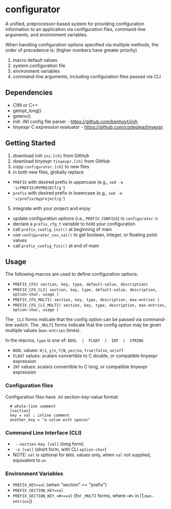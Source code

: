 # configurator
A unified, preprocessor-based system for providing configuration information 
to an application via configuration files, command-line arguments, and 
environment variables.

When handling configuration options specified via multiple methods,
the order of precedence is: (higher numbers have greater priority)
 1. macro default values
 2. system configuration file
 3. environment variables
 4. command-line arguments, including configuration files passed via CLI

## Dependencies
 * C99 or C++
 * getopt_long()
 * getenv()
 * inih .INI config file parser - <https://github.com/benhoyt/inih>
 * tinyexpr C expression evaluator - <https://github.com/codeplea/tinyexpr>

## Getting Started
 1. download inih `ini.[ch]` from GitHub
 2. download tinyexpr `tinyexpr.[ch]` from GitHub
 3. copy `configurator.[ch]` to new files
 4. in both new files, globally replace
   - `PREFIX` with desired prefix in uppercase  (e.g., `sed -e 's/PREFIX/MYPROJECT/g'`)
   - `prefix` with desired prefix in lowercase  (e.g., `sed -e 's/prefix/myproject/g'`)
 5. integrate with your project and enjoy
   - update configuration options (i.e., `PREFIX_CONFIGS`) in `configurator.h`
   - declare a `prefix_cfg_t` variable to hold your configuration
   - call `prefix_config_init()` at beginning of main
   - use `configurator_xxx_val()` to get boolean, integer, or floating point values
   - call `prefix_config_fini()` at end of main

## Usage

The following macros are used to define configuration options:
  * `PREFIX_CFG( section, key, type, default-value, description)`
  * `PREFIX_CFG_CLI( section, key, type, default-value, description, option-char, usage )` 
  * `PREFIX_CFG_MULTI( section, key, type, description, max-entries )`
  * `PREFIX_CFG_CLI_MULTI( section, key, type, description, max-entries, option-char, usage )`
   
The `_CLI` forms indicate that the config option can be passed via command-line switch.
The `_MULTI` forms indicate that the config option may be given multiple values (`max-entries` times).

In the macros, `type` is one of: `BOOL  |  FLOAT  |  INT  |  STRING`
  - `BOOL` values: `0|1`, `y|n`, `Y|N`, `yes|no`, `true|false`, `on|off` 
  - `FLOAT` values: scalars convertible to C double, or compatible tinyexpr expression
  - `INT` values: scalars convertible to C long, or compatible tinyexpr expression

### Configuration files
Configuration files have .ini section-key-value format:
```
  # whole-line comment
  [section]
  key = val ; inline comment
  another_key = "a value with spaces"
```

### Command Line Interface (CLI)
 * ` --section-key [val]`  (long form)
 * ` -o [val]`             (short form, with CLI `option-char`)
 * NOTE: `val` is optional for `BOOL` values only, when `val` not supplied, equivalent to `on`

### Environment Variables
 * `PREFIX_KEY=val`             (when "section" == "prefix")
 * `PREFIX_SECTION_KEY=val` 
 * `PREFIX_SECTION_KEY_<#>=val` (for `_MULTI` forms, where `<#>` in [1,`max-entries`])
